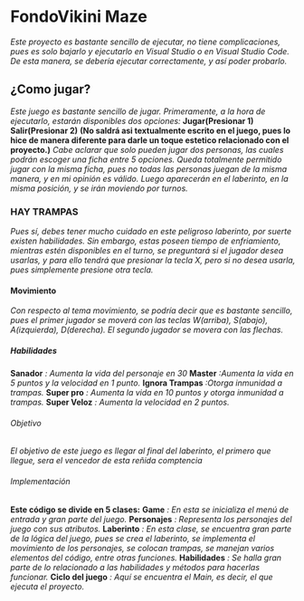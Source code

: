# FondoVikini Maze
*Este proyecto es bastante sencillo de ejecutar, no tiene complicaciones, pues es solo bajarlo y ejecutarlo en Visual Studio o en Visual Studio Code. De esta manera, se debería ejecutar correctamente, y así poder probarlo.*
## ¿Como jugar?
*Este juego es bastante sencillo de jugar. Primeramente, a la hora de ejecutarlo, estarán disponibles dos opciones:*
**Jugar(Presionar 1)**
**Salir(Presionar 2)**
**(No saldrá asi textualmente escrito en el juego, pues lo hice de manera diferente para darle un toque estetico relacionado con el proyecto.)**
*Cabe aclarar que solo pueden jugar dos personas, las cuales podrán escoger una ficha entre 5 opciones. Queda totalmente permitido jugar con la misma ficha, pues no todas las personas juegan de la misma manera, y en mi opinión es válido. Luego aparecerán en el laberinto, en la misma posición, y se irán moviendo por turnos.*
### HAY TRAMPAS
*Pues sí, debes tener mucho cuidado en este peligroso laberinto, por suerte existen habilidades. Sin embargo, estas poseen tiempo de enfriamiento, mientras estén disponibles en el turno, se preguntará si el jugador desea usarlas, y para ello tendrá que presionar la tecla X, pero si no desea usarla, pues simplemente presione otra tecla.*
#### Movimiento
*Con respecto al tema movimiento, se podría decir que es bastante sencillo,  pues el primer jugador se moverá con las teclas W(arriba), S(abajo), A(izquierda), D(derecha). El segundo jugador se movera con las flechas.*
##### Habilidades
**Sanador** *: Aumenta la vida del personaje en 30*
**Master**	*:Aumenta la vida en 5 puntos y la velocidad en 1 punto.*
**Ignora Trampas** *:Otorga inmunidad a trampas.*
**Super pro**	*: Aumenta la vida en 10 puntos y otorga inmunidad a trampas.*
**Super Veloz**	*: Aumenta la velocidad en 2 puntos.*
###### Objetivo
*El objetivo de este juego es llegar al final del laberinto, el primero que llegue, sera el vencedor de esta reñida comptencia*

 ###### Implementación
**Este código se divide en 5 clases:**
**Game** *: En esta se inicializa el menú de entrada y gran parte del juego.*
**Personajes** *: Representa los personajes del juego con sus atributos.*
**Laberinto** *: En esta clase, se encuentra gran parte de la lógica del juego, pues se crea el laberinto, se implementa el movimiento de los personajes, se colocan trampas, se manejan varios elementos del código, entre otras funciones.*
**Habilidades** *: Se halla gran parte de lo relacionado a las habilidades y métodos para hacerlas funcionar.*
**Ciclo del juego** *: Aquí se encuentra el Main, es decir, el que ejecuta el proyecto.*
